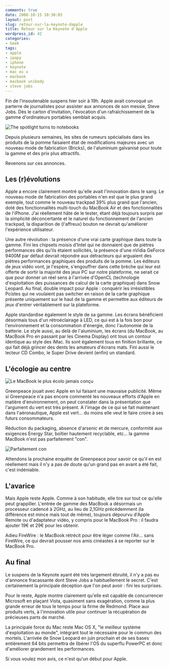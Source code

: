 ```yaml
---
comments: true
date: 2008-10-15 10:30:03
layout: post
slug: retour-sur-la-keynote-dapple
title: Retour sur la Keynote d'Apple
wordpress_id: 42
categories:
- Geek
tags:
- apple
- ipapy
- iphone
- keynote
- mac os x
- macbook
- macbook unibody
- steve jobs
---
```


Fin  de l'insoutenable suspens hier soir à 19h. Apple avait convoqué un  parterre de journalistes pour assister aux annonces de son messie, Steve  Jobs. Dès le carton d'invitation, l'évocation d'un rafraîchissement de  la gamme d'ordinateurs portables semblait acquis.


![The spotlight turns to notebooks](http://www.vincentlemaire.com/wp-content/uploads/2009/11/apple_spotlight-notebook.jpg)


Depuis plusieurs  semaines, les sites de rumeurs spécialisés dans les produits de la  pomme faisaient état de modifications majeures avec un nouveau mode de  fabrication (Bricks), de l'aluminium galvanisé pour toute la gamme et  des prix plus attractifs.

Revenons sur ces annonces.


## Les  (r)évolutions


Apple a encore clairement  montré qu'elle avait l'innovation dans le sang. Le nouveau mode de  fabrication des portables n'en est que le plus grand exemple, tout comme  le nouveau trackpad 39% plus grand que l'ancien, doté des  fonctionnalités multi-touch du MacBook Air et des fonctionnalités de  l'iPhone. J'ai réellement hâte de le tester, étant déjà toujours surpris  par la simplicité déconcertante et le naturel du fonctionnement de  l'ancien trackpad, la disparition de (l'affreux) bouton ne devrait  qu'améliorer l'expérience utilisateur.

Une autre révolution : la  présence d'une vrai carte graphique dans toute la gamme. Fini les  chipsets moisis d'Intel qui ne donnaient que de piètres performances dès  qu'ils étaient sollicités, la présence d'une nVidia GeForce 9400M par  défaut devrait répondre aux détracteurs qui arguaient des piètres  performances graphiques des produits de la pomme. Les éditeurs de jeux  vidéo vont, je l'espère, s'engouffrer dans cette brèche qui leur est  offerte de sortir la majorité des jeux PC sur notre plateforme, ne  serait ce que pour donner un réel sens à l'arrivée d'OpenCL (technologie  d'exploitation des puissances de calcul de la carte graphique) dans Snow  Leopard. Au final, double impact pour Apple : conquérir les  irrésistibles Pcistes qui ne voulaient pas switcher en raison de la  carte graphique présente uniquement sur le haut de la gamme et permettre  aux éditeurs de jeux d'entrer véritablement sur la plateforme.

Apple  standardise également le style de sa gamme. Les écrans bénéficient  désormais tous d'un rétroéclairage à LED, ce qui est à la fois bon pour  l'environnement et la consommation d'énergie, donc l'autonomie de la  batterie. Le style aussi, au delà de l'aluminium, les écrans (du  MacBook, au MacBook Pro en passant par les Cinema Display) ont tous un  contour identique au style des iMac. Ils sont également tous en finition  brillante, ce qui fait déjà grincer des dents les amateurs d'écrans  mats. Fini aussi le lecteur CD Combo, le Super Drive devient (enfin) un  standard.


## L'écologie au centre


![Le MacBook le plus écolo jamais conçu](http://www.vincentlemaire.com/wp-content/uploads/2009/11/apple_macbook-ecolo.png)

Greenpeace  jouait avec Apple en lui faisant une mauvaise publicité. Même si  Greenpeace n'a pas encore commenté les nouveaux efforts d'Apple en  matière d'environnement, on peut constater dans la présentation que  l'argument du vert est très présent. A l'image de ce qui se fait  maintenant dans l'aéronautique, Apple est vert... du moins elle veut le  faire croire à ses futurs consommateurs.

Réduction du packaging,  absence d'arsenic et de mercure, conformité aux exigences Energy Star,  boîtier hautement recyclable, etc... la gamme MacBook n'est pas  parfaitement "con".


![Parfaitement con](http://www.vincentlemaire.com/wp-content/uploads/2009/11/apple_macbook-con.png)


Attendons  la prochaine enquête de Greenpeace pour savoir ce qu'il en est  réellement mais il n'y a pas de doute qu'un grand pas en avant a été  fait, c'est indéniable.


## L'avarice


Mais Apple reste Apple.  Comme à son habitude, elle tire sur tout ce qu'elle peut grappiller.  L'entrée de gamme des MacBook a désormais un processeur cadencé à 2GHz,  au lieu de 2,1GHz précédemment (la différence est mince mais tout de  même), toujours dépourvu d'Apple Remote ou d'adaptateur vidéo, y compris  pour le MacBook Pro : il faudra ajouter 19€ et 29€ pour les obtenir.

Adieu  FireWire : le MacBook rétrécit pour être léger comme l'Air... sans  FireWire, ce qui devrait pousser nos amis cinéastes à se reporter sur le  MacBook Pro.


## Au final


Le suspens de la Keynote ayant été  très largement ébruité, il n'y a pas eu d'annonce fracassante dont Steve  Jobs a habituellement le secret. C'est certainement la principale  déception que l'on peut avoir : fini les surprises.

Pour le reste,  Apple montre clairement qu'elle est capable de concurrencer Microsoft  en plaçant Vista, quasiment sans exagération, comme la plus grande  erreur de tous le temps pour la firme de Redmond. Place aux produits  verts, à l'innovation utile pour continuer la récupération de précieuses  parts de marché.

La principale force du Mac reste Mac OS X, "le  meilleur système d'exploitation au monde", intégrant tout le nécessaire  pour le commun des mortels. L'arrivée de Snow Leopard en juin prochain  et de ses bases entièrement 64 bits permettra de libérer l'OS du  superflu PowerPC et donc d'améliorer grandement les performances.

Si  vous voulez mon avis, ce n'est qu'un début pour Apple.
